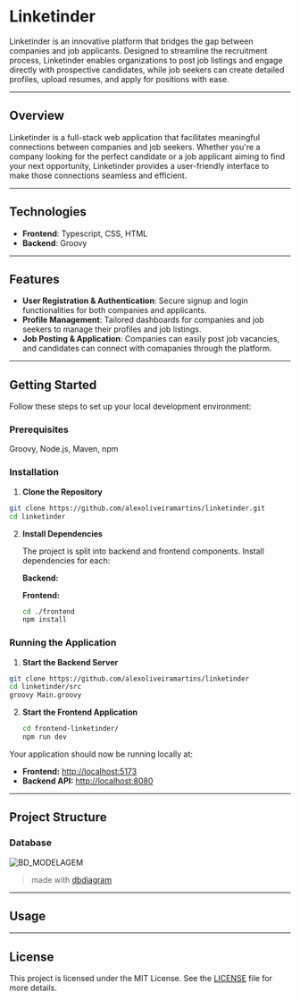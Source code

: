 # Linketinder

Linketinder is an innovative platform that bridges the gap between companies and job applicants. Designed to streamline the recruitment process, Linketinder enables organizations to post job listings and engage directly with prospective candidates, while job seekers can create detailed profiles, upload resumes, and apply for positions with ease.

---

## Overview

Linketinder is a full-stack web application that facilitates meaningful connections between companies and job seekers. Whether you're a company looking for the perfect candidate or a job applicant aiming to find your next opportunity, Linketinder provides a user-friendly interface to make those connections seamless and efficient.

---

## Technologies

- **Frontend**: Typescript, CSS, HTML
- **Backend**: Groovy

---

## Features

- **User Registration & Authentication**: Secure signup and login functionalities for both companies and applicants.
- **Profile Management**: Tailored dashboards for companies and job seekers to manage their profiles and job listings.
- **Job Posting & Application**: Companies can easily post job vacancies, and candidates can connect with comapanies through the platform.

---

## Getting Started

Follow these steps to set up your local development environment:

### Prerequisites

Groovy, Node.js, Maven, npm

### Installation

1. **Clone the Repository**

```bash
git clone https://github.com/alexoliveiramartins/linketinder.git
cd linketinder
```

2. **Install Dependencies**

   The project is split into backend and frontend components. Install dependencies for each:

   **Backend:**

   **Frontend:**

   ```bash
   cd ./frontend
   npm install
   ```

### Running the Application

1. **Start the Backend Server**

```bash
git clone https://github.com/alexoliveiramartins/linketinder
cd linketinder/src
groovy Main.groovy
```

2. **Start the Frontend Application**

   ```bash
   cd frontend-linketinder/
   npm run dev
   ```

Your application should now be running locally at:
- **Frontend:** [http://localhost:5173](http://localhost:3000)
- **Backend API:** [http://localhost:8080](http://localhost:5000)

---

## Project Structure

### Database

![BD_MODELAGEM](https://github.com/user-attachments/assets/6a727e3d-c011-4e03-9983-cc85b7c6416a)

> made with [dbdiagram](dbidiagram.io)

---

## Usage

---

## License

This project is licensed under the MIT License. See the [LICENSE](LICENSE) file for more details.
